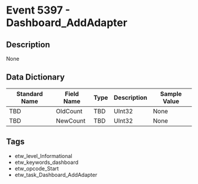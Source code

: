 # Event 5397 - Dashboard_AddAdapter

## Description
None

## Data Dictionary
|Standard Name|Field Name|Type|Description|Sample Value|
|---|---|---|---|---|
|TBD|OldCount|TBD|UInt32|None|None|
|TBD|NewCount|TBD|UInt32|None|None|

## Tags
* etw_level_Informational
* etw_keywords_dashboard
* etw_opcode_Start
* etw_task_Dashboard_AddAdapter